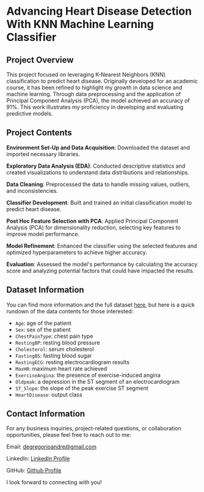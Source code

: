 # Advancing Heart Disease Detection With KNN Machine Learning Classifier

## Project Overview

This project focused on leveraging K-Nearest Neighbors (KNN) classification to predict heart disease. Originally developed for an academic course, it has been refined to highlight my growth in data science and machine learning. Through data preprocessing and the application of Principal Component Analysis (PCA), the model achieved an accuracy of 91%. This work illustrates my proficiency in developing and evaluating predictive models.

## Project Contents

**Environment Set-Up and Data Acquisition**: Downloaded the dataset and imported necessary libraries.

**Exploratory Data Analysis (EDA)**: Conducted descriptive statistics and created visualizations to understand data distributions and relationships.

**Data Cleaning**: Preprocessed the data to handle missing values, outliers, and inconsistencies.

**Classifier Development**: Built and trained an initial classification model to predict heart disease.

**Post Hoc Feature Selection with PCA**: Applied Principal Component Analysis (PCA) for dimensionality reduction, selecting key features to improve model performance.

**Model Refinement**: Enhanced the classifier using the selected features and optimized hyperparameters to achieve higher accuracy.

**Evaluation**: Assessed the model's performance by calculating the accuracy score and analyzing potential factors that could have impacted the results.

## Dataset Information 
You can find more information and the full dataset [here](https://www.kaggle.com/datasets/fedesoriano/heart-failure-prediction/data), but here is a quick rundown of the data contents for those interested:
  - `Age`: age of the patient
  - `Sex`: sex of the patient
  - `ChestPainType`: chest pain type
  - `RestingBP`: resting blood pressure
  - `Cholesterol`: serum cholesterol
  - `FastingBS`: fasting blood sugar
  - `RestingECG`: resting electrocardiogram results
  - `MaxHR`: maximum heart rate achieved
  - `ExerciseAngina`: the presence of exercise-induced angina
  - `Oldpeak`: a depression in the ST segment of an electrocardiogram
  - `ST_Slope`: the slope of the peak exercise ST segment 
  - `HeartDisease`: output class

## Contact Information
For any business inquiries, project-related questions, or collaboration opportunities, please feel free to reach out to me:

Email: degregorioandre@gmail.com

LinkedIn: [LinkedIn Profile](https://www.linkedin.com/in/andredegregorio/)

GitHub: [Github Profile](https://github.com/andred22)

I look forward to connecting with you!








